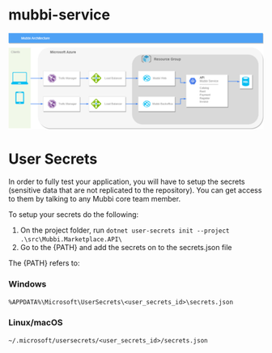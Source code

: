 # mubbi-service

![Diagram](mubbi-service-architecture.png)

# User Secrets

In order to fully test your application, you will have to setup the secrets (sensitive data that are not replicated to the repository).
You can get access to them by talking to any Mubbi core team member.

To setup your secrets do the following:
1. On the project folder, run `dotnet user-secrets init --project .\src\Mubbi.Marketplace.API\`
2. Go to the {PATH} and add the secrets on to the secrets.json file

The {PATH} refers to:
### Windows
`%APPDATA%\Microsoft\UserSecrets\<user_secrets_id>\secrets.json`
### Linux/macOS
`~/.microsoft/usersecrets/<user_secrets_id>/secrets.json`